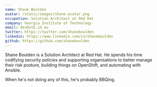 ```yaml
---
name: Shane Boulden
avatar: /static/images/shane-avatar.png
occupation: Solution Architect at Red Hat
company: Georgia Institute of Technology
email: dev@stb.id.au
twitter: https://twitter.com/shaneboulden
linkedin: https://www.linkedin.com/in/shaneboulden
github: https://github.com/shaneboulden
---
```


Shane Boulden is a Solution Architect at Red Hat. He spends his time codifying security policies and supporting organisations to better manage their risk posture, building things on OpenShift, and automating with Ansible.

When he's not doing any of this, he's probably BBQing.
